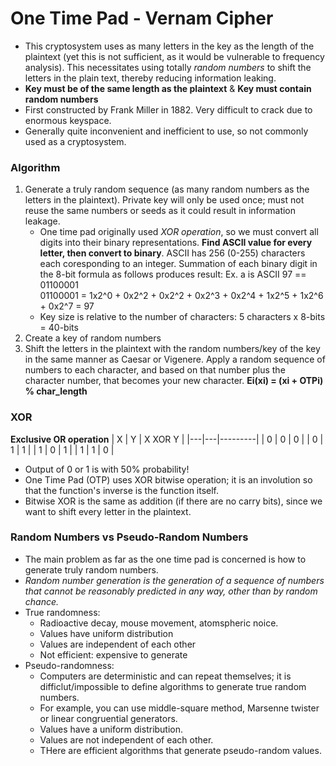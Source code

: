# One Time Pad - Vernam Cipher
* This cryptosystem uses as many letters in the key as the length of the plaintext (yet this is not sufficient, as it would be vulnerable to frequency analysis). This necessitates using totally *random numbers* to shift the letters in the plain text, thereby reducing information leaking.
* **Key must be of the same length as the plaintext** & **Key must contain random numbers**
* First constructed by Frank Miller in 1882. Very difficult to crack due to enormous keyspace.
* Generally quite inconvenient and inefficient to use, so not commonly used as a cryptosystem.

### Algorithm
1. Generate a truly random sequence (as many random numbers as the letters in the plaintext). Private key will only be used once; must not reuse the same numbers or seeds as it could result in information leakage.
    * One time pad originally used *XOR operation*, so we must convert all digits into their binary representations. **Find ASCII value for every letter, then convert to binary**. ASCII has 256 (0-255) characters each coresponding to an integer. Summation of each binary digit in the 8-bit formula as follows produces result:
    Ex. a is ASCII 97 == 01100001<br>
    01100001 = 1x2^0 + 0x2^2 + 0x2^2 + 0x2^3 + 0x2^4 + 1x2^5 + 1x2^6 + 0x2^7 = 97
    * Key size is relative to the number of characters: 5 characters x 8-bits = 40-bits
2. Create a key of random numbers
3. Shift the letters in the plaintext with the random numbers/key of the key in the same manner as Caesar or Vigenere. Apply a random sequence of numbers to each character, and based on that number plus the character number, that becomes your new character. **Ei(xi) = (xi + OTPi) % char_length**

### XOR
**Exclusive OR operation**
| X | Y | X XOR Y |
|---|---|---------|
| 0 | 0 |    0    |
| 0 | 1 |    1    |
| 1 | 0 |    1    |
| 1 | 1 |    0    |

* Output of 0 or 1 is with 50% probability!
* One Time Pad (OTP) uses XOR bitwise operation; it is an involution so that the function's inverse is the function itself.
* Bitwise XOR is the same as addition (if there are no carry bits), since we want to shift every letter in the plaintext.

### Random Numbers vs Pseudo-Random Numbers
* The main problem as far as the one time pad is concerned is how to generate truly random numbers.
* *Random number generation is the generation of a sequence of numbers that cannot be reasonably predicted in any way, other than by random chance.*
* True randomness:
    * Radioactive decay, mouse movement, atomspheric noice.
    * Values have uniform distribution
    * Values are independent of each other
    * Not efficient: expensive to generate
* Pseudo-randomness:    
    * Computers are deterministic and can repeat themselves; it is difficlut/impossible to define algorithms to generate true random numbers.
    * For example, you can use middle-square method, Marsenne twister or linear congruential generators.
    * Values have a uniform distribution.
    * Values are not independent of each other.
    * THere are efficient algorithms that generate pseudo-random values.

